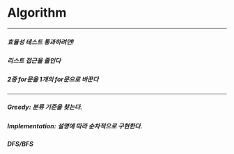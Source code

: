# Algorithm
----
##### 효율성 테스트 통과하려면!
##### **리스트 접근을 줄인다**
##### **2중 for문을 1개의 for문으로 바꾼다**
----
##### Greedy: 분류 기준을 찾는다.
##### Implementation: 설명에 따라 순차적으로 구현한다.
##### DFS/BFS